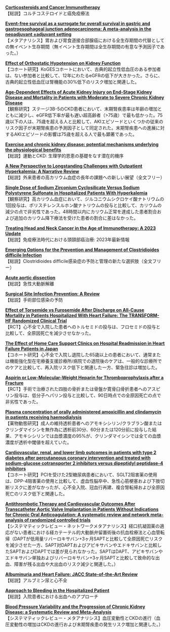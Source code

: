 [**Corticosteroids and Cancer Immunotherapy**](https://pubmed.ncbi.nlm.nih.gov/36648402/)  
【総説】コルチコステロイドと癌免疫療法

[**Event-free survival as a surrogate for overall survival in gastric and gastroesophageal junction adenocarcinoma: A meta-analysis in the neoadjuvant ±adjuvant setting**](https://pubmed.ncbi.nlm.nih.gov/36652563/)  
【メタアナリシス】胃および胃食道接合部腺癌における全生存期間の代替としての無イベント生存期間（無イベント生存期間は全生存期間の有意な予測因子であった。）

[**Effect of Orthostatic Hypotension on Kidney Function**](https://pubmed.ncbi.nlm.nih.gov/36649688/)  
【コホート研究】KoGESコホートにおいて、古典的起立性低血圧のある参加者は、ない参加者と比較して、12年にわたるeGFRの低下が大きかった。さらに、古典的起立性低血圧は腎機能の30%低下のリスク増加と関連した。

[**Age-Dependent Effects of Acute Kidney Injury on End-Stage Kidney Disease and Mortality in Patients with Moderate to Severe Chronic Kidney Disease**](https://pubmed.ncbi.nlm.nih.gov/36649699/)  
【観察研究】ステージ3B-5のCKD患者において、末期腎疾患率は年齢の増加とともに減少し、eGFR低下率が最も遅い超高齢者（>75歳）で最も低かった。75歳以下の人は、75歳を超える人と比較して、AKIエピソードといくつかの従来のリスク因子が末期腎疾患の予測因子として同定された。末期腎疾患への進展に対するAKIエピソードの影響は75歳を超える人で最も顕著であった。

[**Exercise and chronic kidney disease: potential mechanisms underlying the physiological benefits**](https://pubmed.ncbi.nlm.nih.gov/36650232/)  
【総説】運動とCKD: 生理学的恩恵の基礎をなす潜在的機序

[**A New Perspective to Longstanding Challenges with Outpatient Hyperkalemia: A Narrative Review**](https://pubmed.ncbi.nlm.nih.gov/36654931/)  
【総説】外来患者の高カリウム血症の長年の課題への新しい展望（全文フリー）

[**Single Dose of Sodium Zirconium Cyclosilicate Versus Sodium Polystyrene Sulfonate in Hospitalized Patients With Hyperkalemia**](https://pubmed.ncbi.nlm.nih.gov/36637028/)  
【観察研究】高カリウム血症において、ジルコニウムシクロケイ酸ナトリウムの1回投与は、ポリスチレンスルホン酸ナトリウムの投与と比較して、カリウムの減少の点で非劣性であった。48時間以内にカリウム正常を達成した患者割合および追加のカリウム降下療法を受けた患者の割合に差はなかった。

[**Treating Head and Neck Cancer in the Age of Immunotherapy: A 2023 Update**](https://pubmed.ncbi.nlm.nih.gov/36645621/)  
【総説】免疫療法時代における頭頸部癌治療: 2023年最新情報

[**Emerging Options for the Prevention and Management of Clostridioides difficile Infection**](https://pubmed.ncbi.nlm.nih.gov/36645620/)  
【総説】Clostridioides difficile感染症の予防と管理の新たな選択肢（全文フリー）

[**Acute aortic dissection**](https://pubmed.ncbi.nlm.nih.gov/36640801/)  
【総説】急性大動脈解離

[**Surgical Site Infection Prevention: A Review**](https://pubmed.ncbi.nlm.nih.gov/36648463/)  
【総説】手術部位感染の予防

[**Effect of Torsemide vs Furosemide After Discharge on All-Cause Mortality in Patients Hospitalized With Heart Failure: The TRANSFORM-HF Randomized Clinical Trial**](https://pubmed.ncbi.nlm.nih.gov/36648467/)  
【RCT】心不全で入院した患者へのトルセミドの投与は、フロセミドの投与と比較して、全原因死亡を減少させなかった。

[**The Effect of Home Care Support Clinics on Hospital Readmission in Heart Failure Patients in Japan**](https://pubmed.ncbi.nlm.nih.gov/36650335/)  
【コホート研究】心不全で入院し退院した65歳以上の患者において、通常または機能強化型在宅療養支援診療所/病院での退院後のケアは、一般的な診療所でのケアと比較して、再入院リスク低下と関連した一方、緊急往診は増加した。

[**Aspirin or Low-Molecular-Weight Heparin for Thromboprophylaxis after a Fracture**](https://pubmed.ncbi.nlm.nih.gov/36652352/)  
【RCT】手術で治療された四肢の骨折または骨盤か寛骨臼骨折患者へのアスピリン投与は、低分子ヘパリン投与と比較して、90日時点での全原因死亡の点で非劣性であった。

[**Plasma concentration of orally administered amoxicillin and clindamycin in patients receiving haemodialysis**](https://pubmed.ncbi.nlm.nih.gov/36640129/)  
【薬物動態研究】成人の維持透析患者へのアモキシシリン/クラブラン酸またはクリンダマイシンを無作為に透析前30分、60分または120分前に投与した結果、アモキシシリンでは血漿濃度の95%が、クリンダマイシンでは全ての血漿濃度が透析中閾値を超えていた。

[**Cardiovascular, renal, and lower limb outcomes in patients with type 2 diabetes after percutaneous coronary intervention and treated with sodium-glucose cotransporter 2 inhibitors versus dipeptidyl peptidase-4 inhibitors**](https://pubmed.ncbi.nlm.nih.gov/36639127/)  
【コホート研究】PCIを受けた2型糖尿病患者において、SGLT2阻害薬の使用は、DPP-4阻害薬の使用と比較して、虚血性脳卒中、急性心筋梗塞および下肢切断リスクに差がなかったが、心不全入院、冠血行再建、複合腎転帰および全原因死亡のリスク低下と関連した。

[**Antithrombotic Therapy and Cardiovascular Outcomes After Transcatheter Aortic Valve Implantation in Patients Without Indications for Chronic Oral Anticoagulation: A systematic review and network meta-analysis of randomized controlled trials**](https://pubmed.ncbi.nlm.nih.gov/36640149/)  
【システマティックレビュー・ネットワークメタアナリシス】経口抗凝固薬の適応がない患者における経カテーテル的大動脈弁留置術後の抗血栓療法と心血管転帰（DAPTが低用量リバーロキサバン+3ヶ月SAPTと比較して全原因死亡リスクを減少させた一方、SAPT対DAPTおよびアピキサバンやエドキサバンと比較したSAPTおよびDAPTでは差が見られなかった。SAPTはDAPT、アピキサバンやエドキサバン単独およびリバーロキサバン+3ヶ月SAPTと比較して致命的な出血、障害が残る出血や大出血のリスク減少と関連した。）

[**Albuminuria and Heart Failure: JACC State-of-the-Art Review**](https://pubmed.ncbi.nlm.nih.gov/36653095/)  
【総説】アルブミン尿と心不全

[**Approach to Bleeding in the Hospitalized Patient**](https://pubmed.ncbi.nlm.nih.gov/36652635/)  
【総説】入院患者における出血へのアプローチ

[**Blood Pressure Variability and the Progression of Chronic Kidney Disease: a Systematic Review and Meta-Analysis**](https://pubmed.ncbi.nlm.nih.gov/36650323/)  
【システマティックレビュー・メタアナリシス】血圧変動性とCKDの進行（血圧変動性の増加はCKDの進行および末期腎疾患の発生リスク増加と関連した。）
